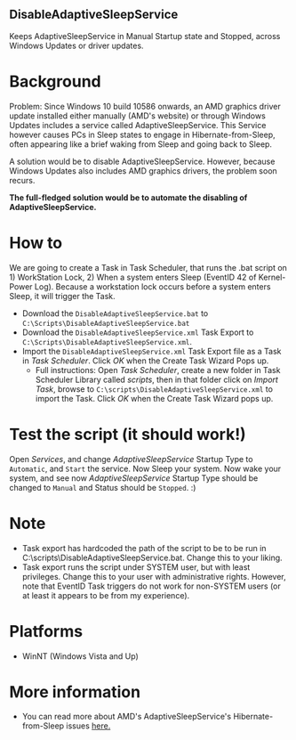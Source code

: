 ## DisableAdaptiveSleepService
Keeps AdaptiveSleepService in Manual Startup state and Stopped, across Windows Updates or driver updates.

# Background
Problem: Since Windows 10 build 10586 onwards, an AMD graphics driver update installed either manually (AMD's website) or through Windows Updates includes a service called AdaptiveSleepService. This Service however causes PCs in Sleep states to engage in Hibernate-from-Sleep, often appearing like a brief waking from Sleep and going back to Sleep. 

A solution would be to disable AdaptiveSleepService. However, because Windows Updates also includes AMD graphics drivers, the problem soon recurs. 

<b>The full-fledged solution would be to automate the disabling of AdaptiveSleepService.</b>

# How to
We are going to create a Task in Task Scheduler, that runs the .bat script on 1) WorkStation Lock, 2) When a system enters Sleep (EventID 42 of Kernel-Power Log). Because a workstation lock occurs before a system enters Sleep, it will trigger the Task.
- Download the <code>DisableAdaptiveSleepService.bat</code> to <code>C:\Scripts\DisableAdaptiveSleepService.bat</code>
- Download the <code>DisableAdaptiveSleepService.xml</code> Task Export to <code>C:\Scripts\DisableAdaptiveSleepService.xml</code>.
- Import the <code>DisableAdaptiveSleepService.xml</code> Task Export file as a Task in <i>Task Scheduler</i>. Click <i>OK</i> when the Create Task Wizard Pops up.
  - Full instructions: Open <i>Task Scheduler</i>, create a new folder in Task Scheduler Library called <i>scripts</i>, then in that folder click on <i>Import Task</i>, browse to <code>C:\scripts\DisableAdaptiveSleepService.xml</code> to import the Task. Click <i>OK</i> when the Create Task Wizard pops up.

# Test the script (it should work!)
Open <i>Services</i>, and change <i>AdaptiveSleepService</i> Startup Type to <code>Automatic</code>, and <code>Start</code> the service. Now Sleep your system. Now wake your system, and see now <i>AdaptiveSleepService</i> Startup Type should be changed to <code>Manual</code> and Status should be <code>Stopped</code>. :)

# Note
- Task export has hardcoded the path of the script to be to be run in C:\scripts\DisableAdaptiveSleepService.bat. Change this to your liking.
- Task export runs the script under SYSTEM user, but with least privileges. Change this to your user with administrative rights. However, note that EventID Task triggers do not work for non-SYSTEM users (or at least it appears to be from my experience).

# Platforms
- WinNT (Windows Vista and Up)

# More information
- You can read more about AMD's AdaptiveSleepService's Hibernate-from-Sleep issues <a href="https://theohbrothers.com/solve-windows-10-waking-for-brief-moment-and-going-back-to-sleephibernation/" target="_blank">here.</a>
